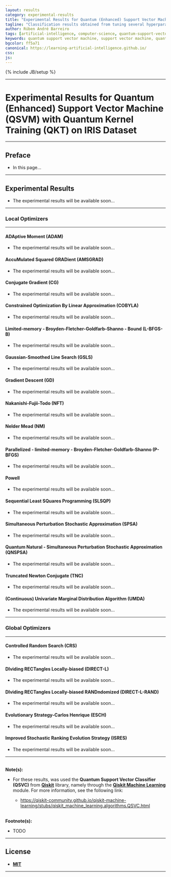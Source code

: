 ```yaml
---
layout: results
category: experimental-results
title: "Experimental Results for Quantum (Enhanced) Support Vector Machine (QSVM) with Quantum Kernel Training (QKT) on IRIS Dataset"
tagline: "Classification results obtained from tuning several hyperparameters of Quantum (Enhanced) Support Vector Machine (QSVM) with Quantum Kernel Training (QKT) on IRIS Dataset..."
author: Rúben André Barreiro
tags: [artificial-intelligence, computer-science, quantum-support-vector-machine, support-vector-machine, quantum-kernel-training, kernel-training,  quantum-kernel-alignment, kernel-alignment, quantum-machine-learning, machine-learning, supervised-learning, training, classification, iris-dataset, intermediate]
keywords: quantum support vector machine, support vector machine, quantum kernel training, kernel training,  quantum kernel alignment, kernel alignment, quantum machine learning, machine learning, training, supervised learning, training, classification, iris dataset, beginner, artificial intelligence, ai
bgcolor: ff5a71
canonical: https://learning-artificial-intelligence.github.io/
css:
js:
---
```

<script type="text/javascript" language="javascript" src="https://github.com/learning-artificial-intelligence/learning-artificial-intelligence.github.io/blob/main/_posts/experimental-results/tablefilter/tablefilter.js"></script>
<script>
  var filtersConfig = {
        base_path: "tablefilter/",
        col_1: "none",
        col_2: "select",
        col_3: "select",
        col_4: "select",
        col_5: "select",
        col_6: "select",
        alternate_rows: true,
        rows_counter: true,
        btn_reset: true,
        loader: true,
        status_bar: true,
        no_results_message: true,
        extensions:[{
            name: "sort"
        }]
    };
    
  var tableFilter = 
      new TableFilter("quantum-svm-iris-dataset-exp-results",
                      filtersConfig);

  tableFilter.init();
</script>
<script>
  function sortTable(n) {
    var table, rows, switching, i, x, y, shouldSwitch, dir, switchcount = 0;
    table = document.getElementById("quantum-svm-iris-dataset-exp-results");
    switching = true;
    // Set the sorting direction to ascending:
    dir = "asc";
    /* Make a loop that will continue until
    no switching has been done: */
    while (switching) {
      // Start by saying: no switching is done:
      switching = false;
      rows = table.rows;
      /* Loop through all table rows (except the
      first, which contains table headers): */
      for (i = 1; i < (rows.length - 1); i++) {
        // Start by saying there should be no switching:
        shouldSwitch = false;
        /* Get the two elements you want to compare,
        one from current row and one from the next: */
        x = rows[i].getElementsByTagName("TD")[n];
        y = rows[i + 1].getElementsByTagName("TD")[n];
        /* Check if the two rows should switch place,
        based on the direction, asc or desc: */
        if (dir == "asc") {
          if (x.innerHTML.toLowerCase() > y.innerHTML.toLowerCase()) {
            // If so, mark as a switch and break the loop:
            shouldSwitch = true;
            break;
          }
        } else if (dir == "desc") {
          if (x.innerHTML.toLowerCase() < y.innerHTML.toLowerCase()) {
            // If so, mark as a switch and break the loop:
            shouldSwitch = true;
            break;
          }
        }
      }
      if (shouldSwitch) {
        /* If a switch has been marked, make the switch
        and mark that a switch has been done: */
        rows[i].parentNode.insertBefore(rows[i + 1], rows[i]);
        switching = true;
        // Each time a switch is done, increase this count by 1:
        switchcount ++;
      } else {
        /* If no switching has been done AND the direction is "asc",
        set the direction to "desc" and run the while loop again. */
        if (switchcount == 0 && dir == "asc") {
          dir = "desc";
          switching = true;
        }
      }
    }
  }
</script>

{% include JB/setup %}

<hr>

<h1> Experimental Results for Quantum (Enhanced) Support Vector Machine (QSVM) with Quantum Kernel Training (QKT) on IRIS Dataset </h1>

<hr>

<h2> Preface </h2>

<ul>
  <li> In this page... </li>
</ul>

<hr>

<h2> Experimental Results </h2>

<ul>
  <li> The experimental results will be available soon... </li>
</ul>


<hr>


<h3> Local Optimizers </h3>


<hr>


<h4> ADAptive Moment (ADAM) </h4>

<ul>
  <li> The experimental results will be available soon... </li>
</ul>


<h4> AccuMulated Squared GRADient (AMSGRAD) </h4>

<ul>
  <li> The experimental results will be available soon... </li>
</ul>


<h4> Conjugate Gradient (CG) </h4>

<ul>
  <li> The experimental results will be available soon... </li>
</ul>


<h4> Constrained Optimization By Linear Approximation (COBYLA) </h4>

<ul>
  <li> The experimental results will be available soon... </li>
</ul>


<h4> Limited-memory - Broyden-Fletcher-Goldfarb-Shanno - Bound (L-BFGS-B) </h4>

<ul>
  <li> The experimental results will be available soon... </li>
</ul>


<h4> Gaussian-Smoothed Line Search (GSLS) </h4>

<ul>
  <li> The experimental results will be available soon... </li>
</ul>


<h4> Gradient Descent (GD) </h4>

<ul>
  <li> The experimental results will be available soon... </li>
</ul>


<h4> Nakanishi-Fujii-Todo (NFT) </h4>

<ul>
  <li> The experimental results will be available soon... </li>
</ul>


<h4> Nelder Mead (NM) </h4>

<ul>
  <li> The experimental results will be available soon... </li>
</ul>


<h4> Parallelized - limited-memory - Broyden-Fletcher-Goldfarb-Shanno (P-BFGS) </h4>

<ul>
  <li> The experimental results will be available soon... </li>
</ul>


<h4> Powell </h4>

<ul>
  <li> The experimental results will be available soon... </li>
</ul>


<h4> Sequential Least SQuares Programming (SLSQP) </h4>

<ul>
  <li> The experimental results will be available soon... </li>
</ul>


<h4> Simultaneous Perturbation Stochastic Approximation (SPSA) </h4>

<ul>
  <li> The experimental results will be available soon... </li>
</ul>


<h4> Quantum Natural - Simultaneous Perturbation Stochastic Approximation (QNSPSA) </h4>

<ul>
  <li> The experimental results will be available soon... </li>
</ul>


<h4> Truncated Newton Conjugate (TNC) </h4>

<ul>
  <li> The experimental results will be available soon... </li>
</ul>


<h4> (Continuous) Univariate Marginal Distribution Algorithm (UMDA) </h4>

<ul>
  <li> The experimental results will be available soon... </li>
</ul>


<hr>


<h3> Global Optimizers </h3>


<hr>


<h4> Controlled Random Search (CRS) </h4>

<ul>
  <li> The experimental results will be available soon... </li>
</ul>


<h4> DIviding RECTangles Locally-biased (DIRECT-L) </h4>

<ul>
  <li> The experimental results will be available soon... </li>
</ul>


<h4> DIviding RECTangles Locally-biased RANDndomized (DIRECT-L-RAND) </h4>

<ul>
  <li> The experimental results will be available soon... </li>
</ul>


<h4> Evolutionary Strategy-Carlos Henrique (ESCH) </h4>

<ul>
  <li> The experimental results will be available soon... </li>
</ul>


<h4> Improved Stochastic Ranking Evolution Strategy (ISRES) </h4>

<ul>
  <li> The experimental results will be available soon... </li>
</ul>


<hr>



<br />
<b> Note(s): </b>
<ul>
  <li> For these results, was used the <b>Quantum Support Vector Classifier (QSVC)</b> from <a href="https://www.ibm.com/quantum/qiskit"><b>Qiskit</b></a> library, namely through the <a href="https://qiskit-community.github.io/qiskit-machine-learning/index.html"><b>Qiskit Machine Learning</b></a> module. For more information, see the following link:</li>
  <ul>
    <li> <a href="https://qiskit-community.github.io/qiskit-machine-learning/stubs/qiskit_machine_learning.algorithms.QSVC.html">https://qiskit-community.github.io/qiskit-machine-learning/stubs/qiskit_machine_learning.algorithms.QSVC.html</a> </li>
  </ul>
</ul>
<br />
<b> Footnote(s): </b>
<ul>
  <li>TODO</li>
</ul>

<hr>

<h2> License </h2>

<ul>
  <li> <a href="http://www.opensource.org/licenses/MIT"><b> MIT </b></a> </li>
</ul>

<hr>

